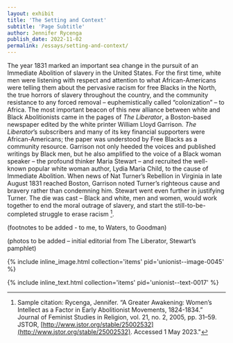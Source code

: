 ```yaml
---
layout: exhibit
title: 'The Setting and Context'
subtitle: 'Page Subtitle'
author: Jennifer Rycenga
publish_date: 2022-11-02
permalink: /essays/setting-and-context/
---
```



The year 1831 marked an important sea change in the pursuit of an Immediate Abolition of slavery in the United States. For the first time, white men were listening with respect and attention to what African-Americans were telling them about the pervasive racism for free Blacks in the North, the true horrors of slavery throughout the country, and the community resistance to any forced removal – euphemistically called “colonization” – to Africa. The most important beacon of this new alliance between white and Black Abolitionists came in the pages of *The Liberator*, a Boston-based newspaper edited by the white printer William Lloyd Garrison. *The Liberator*’s subscribers and many of its key financial supporters were African-Americans; the paper was understood by Free Blacks as a community resource. Garrison not only heeded the voices and published writings by Black men, but he also amplified to the voice of a Black woman speaker – the profound thinker Maria Stewart – and recruited the well-known popular white woman author, Lydia Maria Child, to the cause of Immediate Abolition. When news of Nat Turner’s Rebellion in Virginia in late August 1831 reached Boston, Garrison noted Turner’s righteous cause and bravery rather than condemning him. Stewart went even further in justifying Turner. The die was cast – Black and white, men and women, would work together to end the moral outrage of slavery, and start the still-to-be-completed struggle to erase racism [^1].

[^1]: Sample citation: Rycenga, Jennifer. “A Greater Awakening: Women’s Intellect as a Factor in Early Abolitionist Movements, 1824-1834.” Journal of Feminist Studies in Religion, vol. 21, no. 2, 2005, pp. 31–59. JSTOR, [http://www.jstor.org/stable/25002532](http://www.jstor.org/stable/25002532). Accessed 1 May 2023."

(footnotes to be added - to me, to Waters, to Goodman)

(photos to be added – initial editorial from The Liberator, Stewart’s pamphlet)

{% include inline_image.html collection='items' pid='unionist--image-0045' %}

{% include inline_text.html collection='items' pid='unionist--text-0017' %}
